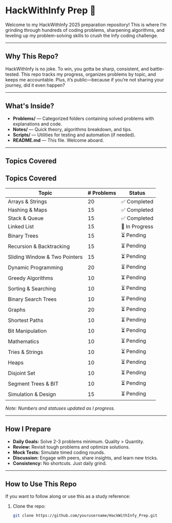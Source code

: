 # HackWithInfy Prep 🚀

Welcome to my HackWithInfy 2025 preparation repository! This is where I’m grinding through hundreds of coding problems, sharpening algorithms, and leveling up my problem-solving skills to crush the Infy coding challenge.

---

## Why This Repo?

HackWithInfy is no joke. To win, you gotta be sharp, consistent, and battle-tested. This repo tracks my progress, organizes problems by topic, and keeps me accountable. Plus, it’s public—because if you’re not sharing your journey, did it even happen?

---

## What's Inside?

- **Problems/** — Categorized folders containing solved problems with explanations and code.
- **Notes/** — Quick theory, algorithms breakdown, and tips.
- **Scripts/** — Utilities for testing and automation (if needed).
- **README.md** — This file. Welcome aboard.

---

## Topics Covered

## Topics Covered

| Topic                     | # Problems | Status         |
|---------------------------|------------|----------------|
| Arrays & Strings          | 20         | ✅ Completed  |
| Hashing & Maps            | 15         | ✅ Completed   |
| Stack & Queue             | 15         | ✅ Completed   |
| Linked List               | 15         | 🚧 In Progress |
| Binary Trees              | 15         | ⏳ Pending     |
| Recursion & Backtracking  | 15         | ⏳ Pending     |
| Sliding Window & Two Pointers | 15     | ⏳ Pending     |
| Dynamic Programming       | 20         | ⏳ Pending     |
| Greedy Algorithms         | 10         | ⏳ Pending     |
| Sorting & Searching       | 10         | ⏳ Pending     |
| Binary Search Trees       | 10         | ⏳ Pending     |
| Graphs                   | 20         | ⏳ Pending     |
| Shortest Paths            | 10         | ⏳ Pending     |
| Bit Manipulation          | 10         | ⏳ Pending     |
| Mathematics               | 10         | ⏳ Pending     |
| Tries & Strings           | 10         | ⏳ Pending     |
| Heaps                     | 10         | ⏳ Pending     |
| Disjoint Set              | 10         | ⏳ Pending     |
| Segment Trees & BIT       | 10         | ⏳ Pending     |
| Simulation & Design       | 15         | ⏳ Pending     |


*Note: Numbers and statuses updated as I progress.*

---

## How I Prepare

- **Daily Goals:** Solve 2-3 problems minimum. Quality > Quantity.
- **Review:** Revisit tough problems and optimize solutions.
- **Mock Tests:** Simulate timed coding rounds.
- **Discussion:** Engage with peers, share insights, and learn new tricks.
- **Consistency:** No shortcuts. Just daily grind.

---

## How to Use This Repo

If you want to follow along or use this as a study reference:

1. Clone the repo:
   ```bash
   git clone https://github.com/yourusername/HackWithInfy_Prep.git

